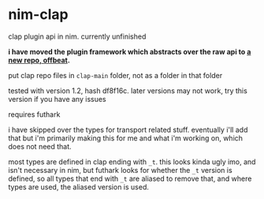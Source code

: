 # nim-clap
clap plugin api in nim. currently unfinished

**i have moved the plugin framework which abstracts over the raw api to [a new repo, offbeat](https://github.com/morganholly/offbeat).**

put clap repo files in `clap-main` folder, not as a folder in that folder

tested with version 1.2, hash df8f16c. later versions may not work, try this version if you have any issues

requires futhark

i have skipped over the types for transport related stuff. eventually i'll add that but i'm primarily making this for me and what i'm working on, which does not need that.

most types are defined in clap ending with `_t`. this looks kinda ugly imo, and isn't necessary in nim, but futhark looks for whether the `_t` version is defined, so all types that end with `_t` are aliased to remove that, and where types are used, the aliased version is used.
